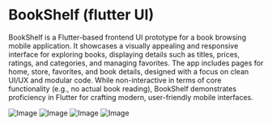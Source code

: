 # BookShelf (flutter UI)
BookShelf is a Flutter-based frontend UI prototype for a book browsing mobile application. It showcases a visually appealing and responsive interface for exploring books, displaying details such as titles, prices, ratings, and categories, and managing favorites. The app includes pages for home, store, favorites, and book details, designed with a focus on clean UI/UX and modular code. While non-interactive in terms of core functionality (e.g., no actual book reading), BookShelf demonstrates proficiency in Flutter for crafting modern, user-friendly mobile interfaces.

![Image](https://github.com/user-attachments/assets/e8137d14-abea-4d28-ab24-eb4849005d99) ![Image](https://github.com/user-attachments/assets/f69fd4f8-1ccc-4513-a4a5-d1eab9f81337) ![Image](https://github.com/user-attachments/assets/5441c2a6-ab67-433a-8db8-79036db821f6) ![Image](https://github.com/user-attachments/assets/b2a2efeb-5cc3-4267-87ff-f995d2cd923b)
